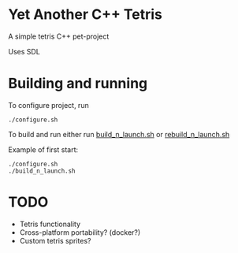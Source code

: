 # Yet Another C++ Tetris

A simple tetris C++ pet-project

Uses SDL

# Building and running

To configure project, run
```
./configure.sh
```

To build and run either run [build_n_launch.sh](build_n_launch.sh) or [rebuild_n_launch.sh](rebuild_n_launch.sh)

Example of first start:
```
./configure.sh
./build_n_launch.sh
```

# TODO

- Tetris functionality
- Cross-platform portability? (docker?)
- Custom tetris sprites?

